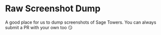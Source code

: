 # Raw Screenshot Dump
A good place for us to dump screenshots of Sage Towers. You can always submit a PR with your own too 😏
